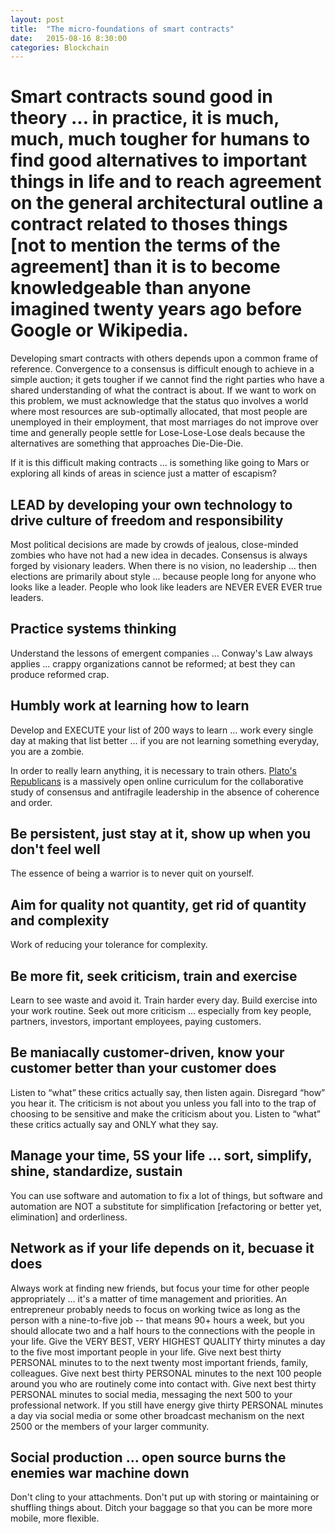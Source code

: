 ```yaml
---
layout: post
title:  "The micro-foundations of smart contracts"
date:   2015-08-16 8:30:00
categories: Blockchain
---
```

# Smart contracts sound good in theory ... in practice, it is much, much, much tougher for humans to find good alternatives to important things in life and to reach agreement on the general architectural outline a contract related to thoses things [not to mention the terms of the agreement] than it is to become knowledgeable than anyone imagined twenty years ago before Google or Wikipedia.
Developing smart contracts with others depends upon a common frame of reference.  Convergence to a consensus is difficult enough to achieve in a simple auction; it gets tougher if we cannot find the right parties who have a shared understanding of what the contract is about.  If we want to work on this problem, we must acknowledge that the status quo involves a world where most resources are sub-optimally allocated, that most people are unemployed in their employment, that most marriages do not improve over time and generally people settle for Lose-Lose-Lose deals because the alternatives are something that approaches Die-Die-Die.  

If it is this difficult making contracts ... is something like going to Mars or exploring all kinds of areas in science just a matter of escapism?

## LEAD by developing your own technology to drive culture of freedom and responsibility
Most political decisions are made by crowds of jealous, close-minded zombies who have not had a new idea in decades.  Consensus is always forged by visionary leaders. When there is no vision, no leadership ... then elections are primarily about style ... because people long for anyone who looks like a leader.  People who look like leaders are NEVER EVER EVER true leaders.  

## Practice systems thinking
Understand the lessons of emergent companies ... Conway's Law always applies ... crappy organizations cannot be reformed; at best they can produce reformed crap.

## Humbly work at learning how to learn
Develop and EXECUTE your list of 200 ways to learn ... work every single day at making that list better ... if you are not learning something everyday, you are a zombie.

In order to really learn anything, it is necessary to train others. [Plato's Republicans](http://www.platosrepublicans.com/) is a massively open online curriculum for the collaborative study of consensus and antifragile leadership in the absence of coherence and order.

## Be persistent, just stay at it, show up when you don't feel well
The essence of being a warrior is to never quit on yourself.

## Aim for quality not quantity, get rid of quantity and complexity
Work of reducing your tolerance for complexity.  

## Be more fit, seek criticism, train and exercise
Learn to see waste and avoid it. Train harder every day.  Build exercise into your work routine. Seek out more criticism ... especially from key people, partners, investors, important employees, paying customers.

## Be maniacally customer-driven, know your customer better than your customer does
Listen to “what” these critics actually say, then listen again. Disregard “how” you hear it. The criticism is not about you unless you fall into to the trap of choosing to be sensitive and make the criticism about you. Listen to “what” these critics actually say and ONLY what they say.

## Manage your time, 5S your life ... sort, simplify, shine, standardize, sustain
You can use software and automation to fix a lot of things, but software and automation are NOT a substitute for simplification [refactoring or better yet, elimination] and orderliness.

## Network as if your life depends on it, becuase it does
Always work at finding new friends, but focus your time for other people appropriately ... it's a matter of time management and priorities.  An entrepreneur probably needs to focus on working twice as long as the person with a nine-to-five job -- that means 90+ hours a week, but you should allocate two and a half hours to the connections with the people in your life.  Give the VERY BEST, VERY HIGHEST QUALITY thirty minutes a day to the five most important people in your life.  Give next best thirty PERSONAL minutes to to the next twenty most important friends, family, colleagues.  Give next best thirty PERSONAL minutes to the next 100 people around you who are routinely come into contact with.  Give next best thirty PERSONAL minutes to social media, messaging the next 500 to your professional network.  If you still have energy give thirty PERSONAL minutes a day via social media or some other broadcast mechanism on the next 2500 or the members of your larger community.

## Social production ... open source burns the enemies war machine down
Don't cling to your attachments.  Don't put up with storing or maintaining or shuffling things about. Ditch your baggage so that you can be more more mobile, more flexible.
